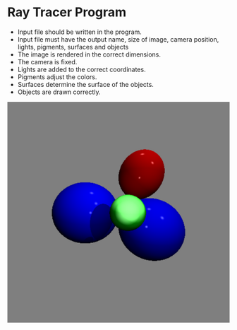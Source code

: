 # Ray Tracer Program

- Input file should be written in the program.
- Input file must have the output name, size of image, camera position, lights, pigments, surfaces and objects
- The image is rendered in the correct dimensions.
- The camera is fixed.
- Lights are added to the correct coordinates.
- Pigments adjust the colors.
- Surfaces determine the surface of the objects.
- Objects are drawn correctly.


![Screenshot](https://github.com/msaidzengin/rayTracer/blob/master/ss.png?raw=true)